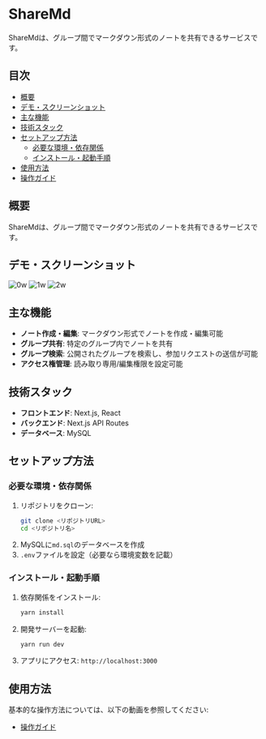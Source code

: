 # ShareMd

ShareMdは、グループ間でマークダウン形式のノートを共有できるサービスです。

## 目次
- [概要](#概要)
- [デモ・スクリーンショット](#デモ・スクリーンショット)
- [主な機能](#主な機能)
- [技術スタック](#技術スタック)
- [セットアップ方法](#セットアップ方法)
  - [必要な環境・依存関係](#必要な環境・依存関係)
  - [インストール・起動手順](#インストール・起動手順)
- [使用方法](#使用方法)
- [操作ガイド](#操作ガイド)

## 概要
ShareMdは、グループ間でマークダウン形式のノートを共有できるサービスです。

## デモ・スクリーンショット
![0w](https://github.com/user-attachments/assets/383b2dfc-e276-4b24-a6fa-5485295875ce)
![1w](https://github.com/user-attachments/assets/e341bd58-31ce-4758-9c4e-636d5b2633c2)
![2w](https://github.com/user-attachments/assets/597770d1-8012-4ae1-a6e8-77a13b015a8d)

## 主な機能
- **ノート作成・編集**: マークダウン形式でノートを作成・編集可能
- **グループ共有**: 特定のグループ内でノートを共有
- **グループ検索**: 公開されたグループを検索し、参加リクエストの送信が可能
- **アクセス権管理**: 読み取り専用/編集権限を設定可能

## 技術スタック
- **フロントエンド**: Next.js, React
- **バックエンド**: Next.js API Routes
- **データベース**: MySQL

## セットアップ方法

### 必要な環境・依存関係
1. リポジトリをクローン:
   ```sh
   git clone <リポジトリURL>
   cd <リポジトリ名>
   ```
2. MySQLに`md.sql`のデータベースを作成
3. `.env`ファイルを設定（必要なら環境変数を記載）

### インストール・起動手順
1. 依存関係をインストール:
   ```sh
   yarn install
   ```
2. 開発サーバーを起動:
   ```sh
   yarn run dev
   ```
3. アプリにアクセス: `http://localhost:3000`

## 使用方法
基本的な操作方法については、以下の動画を参照してください:
- [操作ガイド](https://drive.google.com/file/d/1KgkUoBwQ1sK66dzMynPiRdbFGXvk3BHe/view?usp=drive_link)
